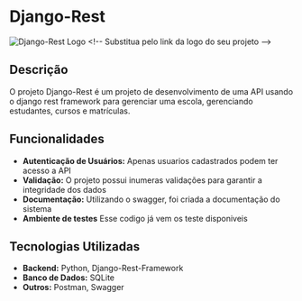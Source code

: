 # Django-Rest

![Django-Rest Logo]([https://via.placeholder.com/150](https://www.canva.com/design/DAGDtVg2D7k/JBPZSjbIb8UT0Wfz9wwnUw/edit)) <!-- Substitua pelo link da logo do seu projeto -->

## Descrição

O projeto Django-Rest é um projeto de desenvolvimento de uma API usando o django rest framework para gerenciar uma escola, gerenciando estudantes, cursos e matrículas.

## Funcionalidades

- **Autenticação de Usuários:** Apenas usuarios cadastrados podem ter acesso a API
- **Validação:** O projeto possui inumeras validações para garantir a integridade dos dados
- **Documentação:** Utilizando o swagger, foi criada a documentação do sistema
- **Ambiente de testes** Esse codigo já vem os teste disponiveis


## Tecnologias Utilizadas

- **Backend:** Python, Django-Rest-Framework
- **Banco de Dados:** SQLite
- **Outros:** Postman, Swagger
